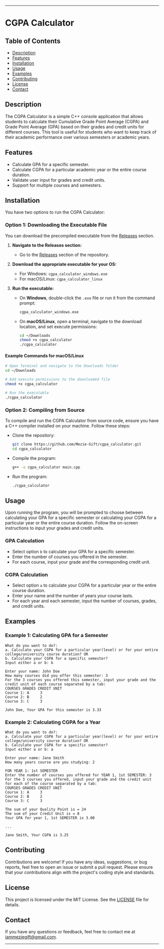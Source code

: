 
---

# CGPA Calculator

## Table of Contents
- [Description](#description)
- [Features](#features)
- [Installation](#installation)
- [Usage](#usage)
- [Examples](#examples)
- [Contributing](#contributing)
- [License](#license)
- [Contact](#contact)

## Description
The CGPA Calculator is a simple C++ console application that allows students to calculate their Cumulative Grade Point Average (CGPA) and Grade Point Average (GPA) based on their grades and credit units for different courses. This tool is useful for students who want to keep track of their academic performance over various semesters or academic years.

## Features
- Calculate GPA for a specific semester.
- Calculate CGPA for a particular academic year or the entire course duration.
- Validate user input for grades and credit units.
- Support for multiple courses and semesters.

## Installation
You have two options to run the CGPA Calculator:

### Option 1: Downloading the Executable File
You can download the precompiled executable from the [Releases](https://github.com/yourusername/cgpa_calculator/releases) section.

1. **Navigate to the Releases section:**
   - Go to the [Releases](https://github.com/yourusername/cgpa_calculator/releases) section of the repository.

2. **Download the appropriate executable for your OS:**
   - For Windows: `cgpa_calculator_windows.exe`
   - For macOS/Linux: `cgpa_calculator_linux`

3. **Run the executable:**
   - On **Windows**, double-click the `.exe` file or run it from the command prompt:
     ```sh
     cgpa_calculator_windows.exe
     ```
   - On **macOS/Linux**, open a terminal, navigate to the download location, and set execute permissions:
     ```sh
     cd ~/Downloads
     chmod +x cgpa_calculator
     ./cgpa_calculator
     ```

#### Example Commands for macOS/Linux

```sh
# Open Terminal and navigate to the Downloads folder
cd ~/Downloads

# Add execute permissions to the downloaded file
chmod +x cgpa_calculator

# Run the executable
./cgpa_calculator
```

### Option 2: Compiling from Source
To compile and run the CGPA Calculator from source code, ensure you have a C++ compiler installed on your machine. Follow these steps:

- Clone the repository:
    ```bash
    git clone https://github.com/Mezie-Gift/cgpa_calculator.git
    cd cgpa_calculator
    ```

- Compile the program:
    ```bash
    g++ -o cgpa_calculator main.cpp
    ```

- Run the program:
    ```bash
    ./cgpa_calculator
    ```

## Usage
Upon running the program, you will be prompted to choose between calculating your GPA for a specific semester or calculating your CGPA for a particular year or the entire course duration. Follow the on-screen instructions to input your grades and credit units.

### GPA Calculation
- Select option `b` to calculate your GPA for a specific semester.
- Enter the number of courses you offered in the semester.
- For each course, input your grade and the corresponding credit unit.

### CGPA Calculation
- Select option `a` to calculate your CGPA for a particular year or the entire course duration.
- Enter your name and the number of years your course lasts.
- For each year and each semester, input the number of courses, grades, and credit units.

## Examples
### Example 1: Calculating GPA for a Semester
```
What do you want to do?:
a. Calculate your CGPA for a particular year(level) or for your entire college/university course duration? OR
b. Calculate your CGPA for a specific semester?
Input either a or b: b

Enter your name: John Doe
How many courses did you offer this semester: 3
For the 3 courses you offered this semester, input your grade and the credit unit of each course separated by a tab:
COURSES GRADES CREDIT UNIT
Course 1: A     3
Course 2: B     2
Course 3: C     3

John Doe, Your GPA for this semester is 3.33
```

### Example 2: Calculating CGPA for a Year
```
What do you want to do?:
a. Calculate your CGPA for a particular year(level) or for your entire college/university course duration? OR
b. Calculate your CGPA for a specific semester?
Input either a or b: a

Enter your name: Jane Smith
How many years course are you studying: 2

FOR YEAR 1: 1st SEMESTER
Enter the number of courses you offered for YEAR 1, 1st SEMESTER: 3
For the 3 courses you offered, input your grade and the credit unit for each of the course separated by a tab:
COURSES GRADES CREDIT UNIT
Course 1: A     3
Course 2: B     2
Course 3: C     3

The sum of your Quality Point is = 24
The sum of your Credit Unit is = 8
Your GPA for year 1, 1st SEMESTER is 3.00

...

Jane Smith, Your CGPA is 3.25
```

## Contributing
Contributions are welcome! If you have any ideas, suggestions, or bug reports, feel free to open an issue or submit a pull request. Please ensure that your contributions align with the project's coding style and standards.

## License
This project is licensed under the MIT License. See the [LICENSE](LICENSE) file for details.

## Contact
If you have any questions or feedback, feel free to contact me at [iammeziegift@gmail.com](mailto:iammeziegift@gmail.com).

---
